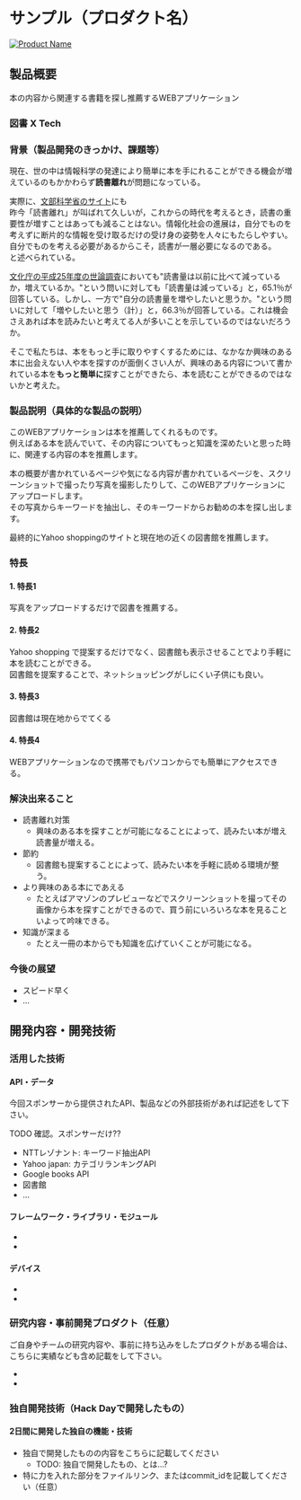# サンプル（プロダクト名）

[![Product Name](https://raw.github.com/GabLeRoux/WebMole/master/ressources/WebMole_Youtube_Video.png)](https://www.youtube.com/channel/UC4PtjOfZTbVp9DwtJv82Lzg)

## 製品概要
本の内容から関連する書籍を探し推薦するWEBアプリケーション
### 図書 X Tech

### 背景（製品開発のきっかけ、課題等）
現在、世の中は情報科学の発達により簡単に本を手にれることができる機会が増えているのもかかわらず**読書離れ**が問題になっている。  

実際に、[文部科学省のサイト](http://www.mext.go.jp/b_menu/shingi/bunka/toushin/04020301/008.htm)にも  
昨今「読書離れ」が叫ばれて久しいが，これからの時代を考えるとき，読書の重要性が増すことはあっても減ることはない。情報化社会の進展は，自分でものを考えずに断片的な情報を受け取るだけの受け身の姿勢を人々にもたらしやすい。自分でものを考える必要があるからこそ，読書が一層必要になるのである。  
と述べられている。

[文化庁の平成25年度の世論調査](http://www.bunka.go.jp/tokei_hakusho_shuppan/tokeichosa/kokugo_yoronchosa/pdf/h25_chosa_kekka.pdf)においても"読書量は以前に比べて減っているか，増えているか。"という問いに対しても「読書量は減っている」と，65.1％が回答している。しかし、一方で"自分の読書量を増やしたいと思うか。"という問いに対して「増やしたいと思う（計）」と，66.3％が回答している。これは機会さえあれば本を読みたいと考えてる人が多いことを示しているのではないだろうか。  

そこで私たちは、本をもっと手に取りやすくするためには、なかなか興味のある本に出会えない人や本を探すのが面倒くさい人が、興味のある内容について書かれている本を**もっと簡単に**探すことができたら、本を読むことができるのではないかと考えた。

### 製品説明（具体的な製品の説明）　<!-- TODO: もっと詳しく! UIの写真とか入れたりもっと派手に!! -->
このWEBアプリケーションは本を推薦してくれるものです。  
例えばある本を読んでいて、その内容についてもっと知識を深めたいと思った時に、関連する内容の本を推薦します。

本の概要が書かれているページや気になる内容が書かれているページを、スクリーンショットで撮ったり写真を撮影したりして、このWEBアプリケーションにアップロードします。  
その写真からキーワードを抽出し、そのキーワードからお勧めの本を探し出します。  

最終的にYahoo shoppingのサイトと現在地の近くの図書館を推薦します。

### 特長 <!-- TODO: 要確認 -->
#### 1. 特長1
写真をアップロードするだけで図書を推薦する。
#### 2. 特長2
Yahoo shopping で提案するだけでなく、図書館も表示させることでより手軽に本を読むことができる。  
図書館を提案することで、ネットショッピングがしにくい子供にも良い。
#### 3. 特長3
図書館は現在地からでてくる
#### 4. 特長4
WEBアプリケーションなので携帯でもパソコンからでも簡単にアクセスできる。


### 解決出来ること <!-- TODO: 要確認 解決できることなのか? -->
* 読書離れ対策
  * 興味のある本を探すことが可能になることによって、読みたい本が増え読書量が増える。
* 節約
  * 図書館も提案することによって、読みたい本を手軽に読める環境が整う。
* より興味のある本にであえる
  * たとえばアマゾンのプレビューなどでスクリーンショットを撮ってその画像から本を探すことができるので、買う前にいろいろな本を見ることいよって吟味できる。
* 知識が深まる
  * たとえ一冊の本からでも知識を広げていくことが可能になる。

### 今後の展望
* スピード早く
* ...


## 開発内容・開発技術
### 活用した技術
#### API・データ
今回スポンサーから提供されたAPI、製品などの外部技術があれば記述をして下さい。  

TODO 確認。スポンサーだけ??
* NTTレゾナント: キーワード抽出API
* Yahoo japan: カテゴリランキングAPI
* Google books API
* 図書館
* ...

#### フレームワーク・ライブラリ・モジュール
*
*

#### デバイス
*
*

### 研究内容・事前開発プロダクト（任意）
ご自身やチームの研究内容や、事前に持ち込みをしたプロダクトがある場合は、こちらに実績なども含め記載をして下さい。

*
*


### 独自開発技術（Hack Dayで開発したもの）
#### 2日間に開発した独自の機能・技術
* 独自で開発したものの内容をこちらに記載してください
  * TODO: 独自で開発したもの、とは...?
* 特に力を入れた部分をファイルリンク、またはcommit_idを記載してください（任意）
